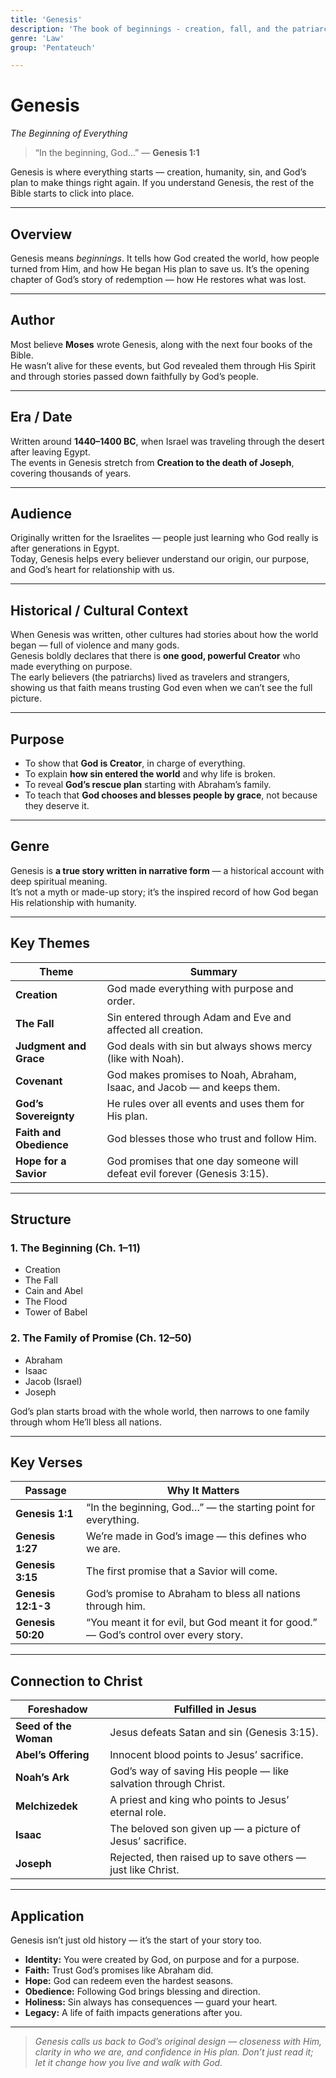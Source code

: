 ```yaml
---
title: 'Genesis'
description: 'The book of beginnings - creation, fall, and the patriarchs'
genre: 'Law'
group: 'Pentateuch'

---
```

# Genesis  
*The Beginning of Everything*

> “In the beginning, God…” — **Genesis 1:1**

Genesis is where everything starts — creation, humanity, sin, and God’s plan to make things right again. If you understand Genesis, the rest of the Bible starts to click into place.

---

## Overview  
Genesis means *beginnings*. It tells how God created the world, how people turned from Him, and how He began His plan to save us. It’s the opening chapter of God’s story of redemption — how He restores what was lost.

---

## Author  
Most believe **Moses** wrote Genesis, along with the next four books of the Bible.  
He wasn’t alive for these events, but God revealed them through His Spirit and through stories passed down faithfully by God’s people.

---

## Era / Date  
Written around **1440–1400 BC**, when Israel was traveling through the desert after leaving Egypt.  
The events in Genesis stretch from **Creation to the death of Joseph**, covering thousands of years.

---

## Audience  
Originally written for the Israelites — people just learning who God really is after generations in Egypt.  
Today, Genesis helps every believer understand our origin, our purpose, and God’s heart for relationship with us.

---

## Historical / Cultural Context  
When Genesis was written, other cultures had stories about how the world began — full of violence and many gods.  
Genesis boldly declares that there is **one good, powerful Creator** who made everything on purpose.  
The early believers (the patriarchs) lived as travelers and strangers, showing us that faith means trusting God even when we can’t see the full picture.

---

## Purpose  
- To show that **God is Creator**, in charge of everything.  
- To explain **how sin entered the world** and why life is broken.  
- To reveal **God’s rescue plan** starting with Abraham’s family.  
- To teach that **God chooses and blesses people by grace**, not because they deserve it.

---

## Genre  
Genesis is **a true story written in narrative form** — a historical account with deep spiritual meaning.  
It’s not a myth or made-up story; it’s the inspired record of how God began His relationship with humanity.

---

## Key Themes  

| Theme | Summary |
|-------|----------|
| **Creation** | God made everything with purpose and order. |
| **The Fall** | Sin entered through Adam and Eve and affected all creation. |
| **Judgment and Grace** | God deals with sin but always shows mercy (like with Noah). |
| **Covenant** | God makes promises to Noah, Abraham, Isaac, and Jacob — and keeps them. |
| **God’s Sovereignty** | He rules over all events and uses them for His plan. |
| **Faith and Obedience** | God blesses those who trust and follow Him. |
| **Hope for a Savior** | God promises that one day someone will defeat evil forever (Genesis 3:15). |

---

## Structure  

### 1. The Beginning (Ch. 1–11)
- Creation  
- The Fall  
- Cain and Abel  
- The Flood  
- Tower of Babel  

### 2. The Family of Promise (Ch. 12–50)
- Abraham  
- Isaac  
- Jacob (Israel)  
- Joseph  

God’s plan starts broad with the whole world, then narrows to one family through whom He’ll bless all nations.

---

## Key Verses  

| Passage | Why It Matters |
|----------|----------------|
| **Genesis 1:1** | “In the beginning, God…” — the starting point for everything. |
| **Genesis 1:27** | We’re made in God’s image — this defines who we are. |
| **Genesis 3:15** | The first promise that a Savior will come. |
| **Genesis 12:1-3** | God’s promise to Abraham to bless all nations through him. |
| **Genesis 50:20** | “You meant it for evil, but God meant it for good.” — God’s control over every story. |

---

## Connection to Christ  

| Foreshadow | Fulfilled in Jesus |
|-------------|-------------------|
| **Seed of the Woman** | Jesus defeats Satan and sin (Genesis 3:15). |
| **Abel’s Offering** | Innocent blood points to Jesus’ sacrifice. |
| **Noah’s Ark** | God’s way of saving His people — like salvation through Christ. |
| **Melchizedek** | A priest and king who points to Jesus’ eternal role. |
| **Isaac** | The beloved son given up — a picture of Jesus’ sacrifice. |
| **Joseph** | Rejected, then raised up to save others — just like Christ. |

---

## Application  
Genesis isn’t just old history — it’s the start of your story too.  
- **Identity:** You were created by God, on purpose and for a purpose.  
- **Faith:** Trust God’s promises like Abraham did.  
- **Hope:** God can redeem even the hardest seasons.  
- **Obedience:** Following God brings blessing and direction.  
- **Holiness:** Sin always has consequences — guard your heart.  
- **Legacy:** A life of faith impacts generations after you.  

---

> *Genesis calls us back to God’s original design — closeness with Him, clarity in who we are, and confidence in His plan. Don’t just read it; let it change how you live and walk with God.*
